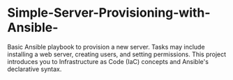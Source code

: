 # Simple-Server-Provisioning-with-Ansible-
Basic Ansible playbook to provision a new server. Tasks may include installing a web server, creating users, and setting permissions. This project introduces you to Infrastructure as Code (IaC) concepts and Ansible's declarative syntax.
